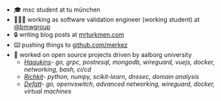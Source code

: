 * 🎓  msc student at tu münchen 
* 🧑🏻‍💻  working as software validation engineer (working student) at [@bmwgroup](https://www.bmwgroup.com)
* 🔒  writing blog posts at [mrturkmen.com](https://mrturkmen.com)
* ⌨️  pushing things to <a href="https://github.com/merkez" target="_blank">github.com/merkez</a> 
* 🧮  worked on open source projects driven by aalborg university
  * *<a href="https://github.com/aau-network-security/haaukins" target="_blank">Haaukins</a>- go, grpc, postresql, mongodb, wireguard, vuejs, docker, networking, bash, ci/cd*
  * *<a href="https://github.com/aau-network-security/richkit">Richkit</a>- python, numpy, scikit-learn, dnssec, domain analysis*
  * *<a href="https://github.com/aau-network-security/defatt" target="_blank">Defatt</a>- go, openvswitch, advanced networking, wireguard, docker, virtual machines*

  
